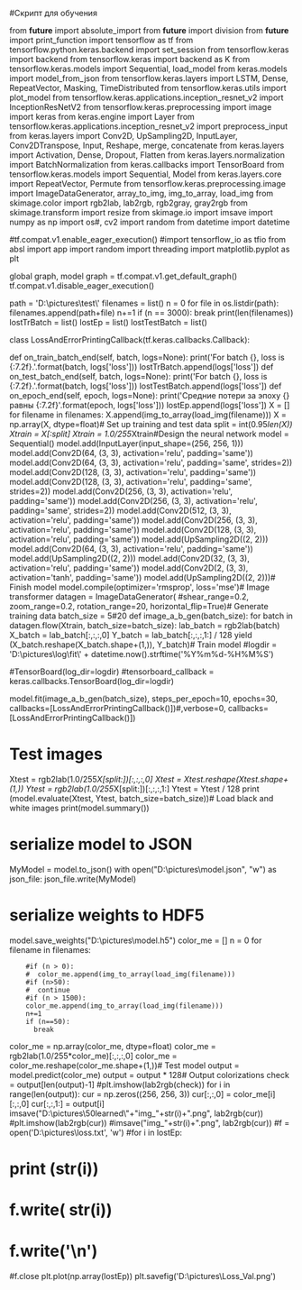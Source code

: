 #Скрипт для обучения

from __future__ import absolute_import
from __future__ import division
from __future__ import print_function
import tensorflow as tf
from tensorflow.python.keras.backend import set_session
from tensorflow.keras import backend
from tensorflow.keras import backend as K
from tensorflow.keras.models import Sequential, load_model
from keras.models import model_from_json
from tensorflow.keras.layers import LSTM, Dense, RepeatVector, Masking, TimeDistributed
from tensorflow.keras.utils import plot_model
from tensorflow.keras.applications.inception_resnet_v2 import InceptionResNetV2
from tensorflow.keras.preprocessing import image
import keras
from keras.engine import Layer
from tensorflow.keras.applications.inception_resnet_v2 import preprocess_input
from keras.layers import Conv2D, UpSampling2D, InputLayer, Conv2DTranspose, Input, Reshape, merge, concatenate
from keras.layers import Activation, Dense, Dropout, Flatten
from keras.layers.normalization import BatchNormalization
from keras.callbacks import TensorBoard 
from tensorflow.keras.models import Sequential, Model
from keras.layers.core import RepeatVector, Permute
from tensorflow.keras.preprocessing.image import ImageDataGenerator, array_to_img, img_to_array, load_img
from skimage.color import rgb2lab, lab2rgb, rgb2gray, gray2rgb
from skimage.transform import resize
from skimage.io import imsave
import numpy as np
import os#, cv2 
import random
from datetime import datetime


#tf.compat.v1.enable_eager_execution()
#import tensorflow_io as tfio
from absl import app
import random
import threading
import matplotlib.pyplot as plt

global graph, model
graph = tf.compat.v1.get_default_graph()
tf.compat.v1.disable_eager_execution()

path = 'D:\\pictures\\test\\'
filenames = list()
n = 0
for file in os.listdir(path):
  filenames.append(path+file)
  n+=1
  if (n == 3000):
    break
print(len(filenames))  
lostTrBatch = list()
lostEp = list()
lostTestBatch = list()



class LossAndErrorPrintingCallback(tf.keras.callbacks.Callback):

  def on_train_batch_end(self, batch, logs=None):
    print('For batch {}, loss is {:7.2f}.'.format(batch, logs['loss']))
    lostTrBatch.append(logs['loss'])
  def on_test_batch_end(self, batch, logs=None):
    print('For batch {}, loss is {:7.2f}.'.format(batch, logs['loss']))
    lostTestBatch.append(logs['loss'])
  def on_epoch_end(self, epoch, logs=None):
    print('Средние потери за эпоху {} равны {:7.2f}'.format(epoch, logs['loss']))
    lostEp.append(logs['loss'])
X = []
for filename in filenames:
    X.append(img_to_array(load_img(filename)))
X = np.array(X, dtype=float)# Set up training and test data
split = int(0.95*len(X))
Xtrain = X[:split]
Xtrain = 1.0/255*Xtrain#Design the neural network
model = Sequential()
model.add(InputLayer(input_shape=(256, 256, 1)))
model.add(Conv2D(64, (3, 3), activation='relu', padding='same'))
model.add(Conv2D(64, (3, 3), activation='relu', padding='same', strides=2))
model.add(Conv2D(128, (3, 3), activation='relu', padding='same'))
model.add(Conv2D(128, (3, 3), activation='relu', padding='same', strides=2))
model.add(Conv2D(256, (3, 3), activation='relu', padding='same'))
model.add(Conv2D(256, (3, 3), activation='relu', padding='same', strides=2))
model.add(Conv2D(512, (3, 3), activation='relu', padding='same'))
model.add(Conv2D(256, (3, 3), activation='relu', padding='same'))
model.add(Conv2D(128, (3, 3), activation='relu', padding='same'))
model.add(UpSampling2D((2, 2)))
model.add(Conv2D(64, (3, 3), activation='relu', padding='same'))
model.add(UpSampling2D((2, 2)))
model.add(Conv2D(32, (3, 3), activation='relu', padding='same'))
model.add(Conv2D(2, (3, 3), activation='tanh', padding='same'))
model.add(UpSampling2D((2, 2)))# Finish model
model.compile(optimizer='rmsprop', loss='mse')# Image transformer
datagen = ImageDataGenerator(
        #shear_range=0.2,
        zoom_range=0.2,
        rotation_range=20,
        horizontal_flip=True)# Generate training data
batch_size = 5#20
def image_a_b_gen(batch_size):
    for batch in datagen.flow(Xtrain, batch_size=batch_size):
        lab_batch = rgb2lab(batch)
        X_batch = lab_batch[:,:,:,0]
        Y_batch = lab_batch[:,:,:,1:] / 128
        yield (X_batch.reshape(X_batch.shape+(1,)), Y_batch)# Train model
#logdir = 'D:\\pictures\\log\\fit\\' + datetime.now().strftime('%Y%m%d-%H%M%S')

#TensorBoard(log_dir=logdir)
#tensorboard_callback = keras.callbacks.TensorBoard(log_dir=logdir)

model.fit(image_a_b_gen(batch_size), steps_per_epoch=10, epochs=30, callbacks=[LossAndErrorPrintingCallback()])#,verbose=0, callbacks=[LossAndErrorPrintingCallback()])
# Test images

Xtest = rgb2lab(1.0/255*X[split:])[:,:,:,0]
Xtest = Xtest.reshape(Xtest.shape+(1,))
Ytest = rgb2lab(1.0/255*X[split:])[:,:,:,1:]
Ytest = Ytest / 128
print (model.evaluate(Xtest, Ytest, batch_size=batch_size))# Load black and white images
print(model.summary())
# serialize model to JSON
MyModel = model.to_json()
with open("D:\\pictures\\model.json", "w") as json_file:
    json_file.write(MyModel)
# serialize weights to HDF5
model.save_weights("D:\\pictures\\model.h5")
color_me = []
n = 0
for filename in filenames:
        
        #if (n > 0):
        #  color_me.append(img_to_array(load_img(filename)))
        #if (n>50):
        #  continue
        #if (n > 1500):
        color_me.append(img_to_array(load_img(filename)))
        n+=1
        if (n==50):
          break
color_me = np.array(color_me, dtype=float)
color_me = rgb2lab(1.0/255*color_me)[:,:,:,0]
color_me = color_me.reshape(color_me.shape+(1,))# Test model
output = model.predict(color_me)
output = output * 128# Output colorizations
check = output[len(output)-1]
#plt.imshow(lab2rgb(check))
for i in range(len(output)):
        cur = np.zeros((256, 256, 3))
        cur[:,:,0] = color_me[i][:,:,0]
        cur[:,:,1:] = output[i]
        imsave("D:\\pictures\\50learned\\"+"img_"+str(i)+".png", lab2rgb(cur))
        #plt.imshow(lab2rgb(cur))
        #imsave("img_"+str(i)+".png", lab2rgb(cur))
#f = open('D:\\pictures\\loss.txt', 'w')
#for i in lostEp:
#    print (str(i))
#    f.write( str(i))
#    f.write('\n')
#f.close
plt.plot(np.array(lostEp))
plt.savefig('D:\\pictures\\Loss_Val.png')
